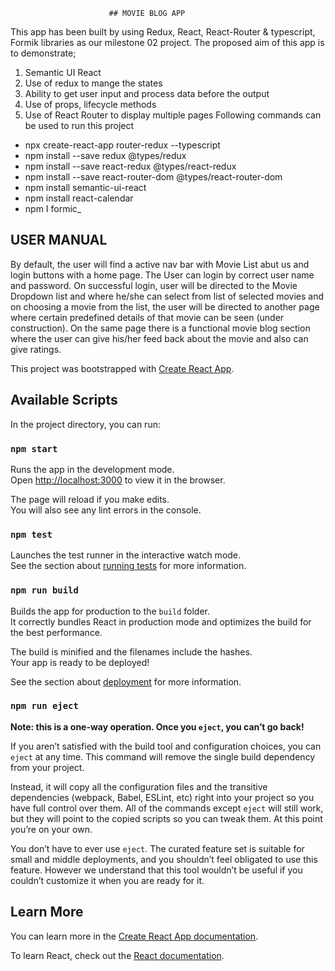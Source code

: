 
                          ## MOVIE BLOG APP    


This app has been built by using Redux, React, React-Router & typescript, Formik libraries as our milestone 02 project. The proposed aim of this app is to demonstrate; 
1.	Semantic UI React 
2.	Use of redux to mange the states 
3.	Ability to get user input and process data before the output 
4.	Use of props, lifecycle methods
5.	 Use of React Router to display multiple pages 
Following commands can be used to run this project 
-	npx create-react-app router-redux --typescript
- npm install --save redux @types/redux
- npm install --save react-redux @types/react-redux
- npm install --save react-router-dom @types/react-router-dom
-	npm install semantic-ui-react
-	npm install react-calendar
-	npm I formic_


## USER MANUAL 
By default, the user will find a active nav bar with Movie List abut us and login buttons with a home page. The User can login by correct user name and password. On successful login, user will be directed to the Movie Dropdown list and where he/she can select from list of selected movies and on choosing a movie from the list, the user will be directed to another page where certain predefined details of that movie can be seen (under construction). On the same page there is a functional movie blog section where the user can give his/her feed back about the movie and also can give ratings. 

This project was bootstrapped with [Create React App](https://github.com/facebook/create-react-app).

## Available Scripts

In the project directory, you can run:

### `npm start`

Runs the app in the development mode.<br />
Open [http://localhost:3000](http://localhost:3000) to view it in the browser.

The page will reload if you make edits.<br />
You will also see any lint errors in the console.

### `npm test`

Launches the test runner in the interactive watch mode.<br />
See the section about [running tests](https://facebook.github.io/create-react-app/docs/running-tests) for more information.

### `npm run build`

Builds the app for production to the `build` folder.<br />
It correctly bundles React in production mode and optimizes the build for the best performance.

The build is minified and the filenames include the hashes.<br />
Your app is ready to be deployed!

See the section about [deployment](https://facebook.github.io/create-react-app/docs/deployment) for more information.

### `npm run eject`

**Note: this is a one-way operation. Once you `eject`, you can’t go back!**

If you aren’t satisfied with the build tool and configuration choices, you can `eject` at any time. This command will remove the single build dependency from your project.

Instead, it will copy all the configuration files and the transitive dependencies (webpack, Babel, ESLint, etc) right into your project so you have full control over them. All of the commands except `eject` will still work, but they will point to the copied scripts so you can tweak them. At this point you’re on your own.

You don’t have to ever use `eject`. The curated feature set is suitable for small and middle deployments, and you shouldn’t feel obligated to use this feature. However we understand that this tool wouldn’t be useful if you couldn’t customize it when you are ready for it.

## Learn More

You can learn more in the [Create React App documentation](https://facebook.github.io/create-react-app/docs/getting-started).

To learn React, check out the [React documentation](https://reactjs.org/).
